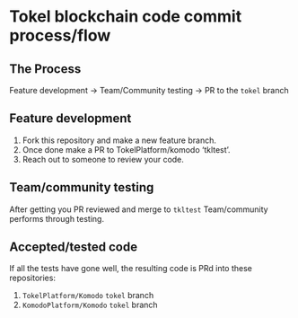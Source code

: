 # Tokel blockchain code commit process/flow

## The Process

Feature development -> Team/Community testing -> PR to the `tokel` branch

## Feature development

1. Fork this repository and make a new feature branch. 
2. Once done make a PR to TokelPlatform/komodo ‘tkltest’.
3. Reach out to someone to review your code.

## Team/community testing

After getting you PR reviewed and merge to `tkltest` Team/community performs through testing.

## Accepted/tested code

If all the tests have gone well, the resulting code is PRd into these repositories:
1. `TokelPlatform/Komodo` `tokel` branch
2. `KomodoPlatform/Komodo` `tokel` branch
